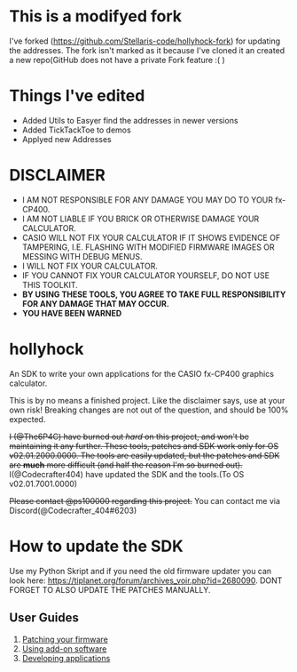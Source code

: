 # This is a modifyed fork
I've forked (https://github.com/Stellaris-code/hollyhock-fork) for updating the addresses.
The fork isn't marked as it because I've cloned it an created a new repo(GitHub does not have a private Fork feature :( )

# Things I've edited
- Added Utils to Easyer find the addresses in newer versions
- Added TickTackToe to demos
- Applyed new Addresses

# DISCLAIMER
- I AM NOT RESPONSIBLE FOR ANY DAMAGE YOU MAY DO TO YOUR fx-CP400.  
- I AM NOT LIABLE IF YOU BRICK OR OTHERWISE DAMAGE YOUR CALCULATOR.  
- CASIO WILL NOT FIX YOUR CALCULATOR IF IT SHOWS EVIDENCE OF TAMPERING, I.E. FLASHING WITH MODIFIED FIRMWARE IMAGES OR MESSING WITH DEBUG MENUS.  
- I WILL NOT FIX YOUR CALCULATOR.  
- IF YOU CANNOT FIX YOUR CALCULATOR YOURSELF, DO NOT USE THIS TOOLKIT.  
- **BY USING THESE TOOLS, YOU AGREE TO TAKE FULL RESPONSIBILITY FOR ANY DAMAGE THAT MAY OCCUR.**  
- **YOU HAVE BEEN WARNED**

# hollyhock
An SDK to write your own applications for the CASIO fx-CP400 graphics calculator.

This is by no means a finished project. Like the disclaimer says, use at your own risk! Breaking changes are not out of the question, and should be 100% expected.

<strike>I (@The6P4C) have burned out *hard* on this project, and won't be maintaining it any further. These tools, patches and SDK work only for OS v02.01.2000.0000. The tools are easily updated, but the patches and SDK are **much** more difficult (and half the reason I'm so burned out).</strike>
I(@Codecrafter404) have updated the SDK and the tools.(To OS v02.01.7001.0000)

<strike>Please contact @ps100000 regarding this project.</strike>
You can contact me via Discord(@Codecrafter_404#6203)

# How to update the SDK
Use my Python Skript and if you need the old firmware updater you can look here: https://tiplanet.org/forum/archives_voir.php?id=2680090.
DONT FORGET TO ALSO UPDATE THE PATCHES MANUALLY.

## User Guides
1. [Patching your firmware](doc/user/patching.md)
2. [Using add-on software](doc/user/using.md)
3. [Developing applications](doc/user/developing.md)
